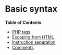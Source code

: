 Basic syntax
============

**Table of Contents**

-   [PHP tags](/language/basic-syntax/phptags.html)
-   [Escaping from HTML](/language/basic-syntax/phpmode.html)
-   [Instruction
    separation](/language/basic-syntax/instruction-separation.html)
-   [Comments](/language/basic-syntax/comments.html)
